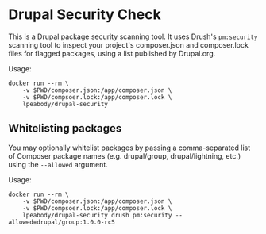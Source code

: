 # Drupal Security Check

This is a Drupal package security scanning tool. It uses Drush's `pm:security`
scanning tool to inspect your project's composer.json and composer.lock files
for flagged packages, using a list published by Drupal.org.

Usage:

```
docker run --rm \
    -v $PWD/composer.json:/app/composer.json \
    -v $PWD/compsoer.lock:/app/composer.lock \
    lpeabody/drupal-security
```

## Whitelisting packages

You may optionally whitelist packages by passing a comma-separated list of
Composer package names (e.g. drupal/group, drupal/lightning, etc.) using the
`--allowed` argument.

Usage:

```
docker run --rm \
    -v $PWD/composer.json:/app/composer.json \
    -v $PWD/compsoer.lock:/app/composer.lock \
    lpeabody/drupal-security drush pm:security --allowed=drupal/group:1.0.0-rc5
```